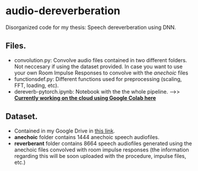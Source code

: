 # audio-dereverberation
 Disorganized code for my thesis: Speech dereverberation using DNN.

## Files.
* convolution.py: Convolve audio files contained in two different folders. Not neccesary if using the dataset provided. In case you want to use your own Room Impulse Responses to convolve with the _anechoic_ files
* functionsdef.py: Different functions used for preprocessing (scaling, FFT, loading, etc).
* dereverb-pytorch.ipynb: Notebook with the the whole pipeline. -->> [**Currently working on the cloud using Google Colab here**](https://colab.research.google.com/drive/1afmXN6R30-qaFyLhnynvBQqq3AuEp4pY)

## Dataset.
* Contained in my Google Drive in [this link](https://drive.google.com/open?id=1O-4CH0T2pt4DrAG_6dRZQJCuwJiAdB7p).
* __anechoic__ folder contains 1444 anechoic speech audiofiles.
* __reverberant__ folder contains 8664 speech audiofiles generated using the anechoic files convolved with room impulse responses (the information regarding this will be soon uploaded with the procedure, impulse files, etc.)
